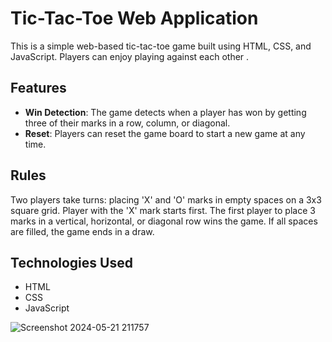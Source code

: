 # Tic-Tac-Toe Web Application

This is a simple web-based tic-tac-toe game built using HTML, CSS, and JavaScript. Players can enjoy playing against each other .

## Features

- **Win Detection**: The game detects when a player has won by getting three of their marks in a row, column, or diagonal.
- **Reset**: Players can reset the game board to start a new game at any time.

## Rules
Two players take turns: placing 'X' and 'O' marks in empty spaces on a 3x3 square grid.
Player with the 'X' mark starts first. The first player to place 3 marks in a vertical, horizontal, or diagonal row wins the game.
If all spaces are filled, the game ends in a draw.


## Technologies Used

- HTML
- CSS
- JavaScript

![Screenshot 2024-05-21 211757](https://github.com/Samruddhi-22/PRODIGY_WD_03/assets/138032737/7761c248-10d6-416a-9996-9772e134fb0e)


